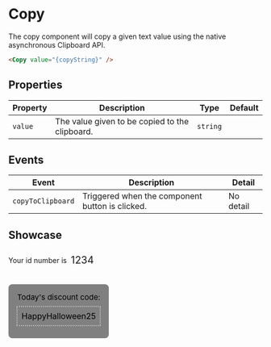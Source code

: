 <script lang="ts">
    import Copy from "$lib/components/Copy.svelte";

    let copyString = "1234";
</script>

# Copy

The copy component will copy a given text value using the native asynchronous Clipboard API.

```html
<Copy value="{copyString}" />
```

## Properties

| Property | Description                                    | Type     | Default |
| -------- | ---------------------------------------------- | -------- | ------- |
| `value`  | The value given to be copied to the clipboard. | `string` |         |

## Events

| Event             | Description                                     | Detail    |
| ----------------- | ----------------------------------------------- | --------- |
| `copyToClipboard` | Triggered when the component button is clicked. | No detail |

## Showcase

<div class="showcase">
<div id="first">
    Your id number is 
    <div class="entry">
        1234
        <Copy value={copyString}/>
    </div>
    
</div>
<div id="second">
    Today's discount code: 
    <div class="discount">
        HappyHalloween25
        <Copy value="HappyHalloween25"/>
    </div>
    </div>
</div>
<style>
/* .showcase {
    display: flex;
} */
#first {
    margin-bottom: 2em;
    display: flex;
    align-items: center;
}
#second {
    background-color: grey;
    padding: 1rem;
    width: fit-content;
    border-radius: 0.5em;
    color: black;
    font-size: 15px;
    text-align: center;
}
.entry {
    display: flex;
    font-size: 20px;
    width: fit-content;
    padding: 0.4em;
}
.discount {
    display: flex;
    align-items: center;
    justify-content: space-between;
    border: dotted 2px silver;
    width: fit-content;
    font-size: 16px;
    margin: 0.5em 0;
    padding: 0.5em;
    color: black;
}
</style>
